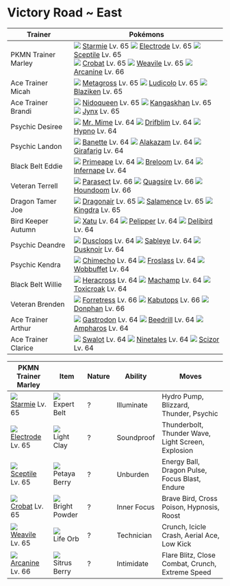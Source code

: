 # Victory Road ~ East

Trainer                    | Pokémons
---                        | ---
PKMN Trainer Marley        | ![][121]  [Starmie] Lv. 65  ![][101]  [Electrode] Lv. 65  ![][254]  [Sceptile] Lv. 65 <br> ![][169]  [Crobat] Lv. 65  ![][461]  [Weavile] Lv. 65  ![][059]  [Arcanine] Lv. 66
Ace Trainer Micah          | ![][376]  [Metagross] Lv. 65  ![][272]  [Ludicolo] Lv. 65  ![][257]  [Blaziken] Lv. 65
Ace Trainer Brandi         | ![][031]  [Nidoqueen] Lv. 65  ![][115]  [Kangaskhan] Lv. 65  ![][124]  [Jynx] Lv. 65
Psychic Desiree            | ![][122]  [Mr. Mime] Lv. 64  ![][426]  [Drifblim] Lv. 64  ![][097]  [Hypno] Lv. 64
Psychic Landon             | ![][354]  [Banette] Lv. 64  ![][065]  [Alakazam] Lv. 64  ![][203]  [Girafarig] Lv. 64
Black Belt Eddie           | ![][057]  [Primeape] Lv. 64  ![][286]  [Breloom] Lv. 64  ![][392]  [Infernape] Lv. 64
Veteran Terrell            | ![][047]  [Parasect] Lv. 66  ![][195]  [Quagsire] Lv. 66  ![][229]  [Houndoom] Lv. 66
Dragon Tamer Joe           | ![][148]  [Dragonair] Lv. 65  ![][373]  [Salamence] Lv. 65  ![][230]  [Kingdra] Lv. 65
Bird Keeper Autumn         | ![][178]  [Xatu] Lv. 64  ![][279]  [Pelipper] Lv. 64  ![][225]  [Delibird] Lv. 64
Psychic Deandre            | ![][356]  [Dusclops] Lv. 64  ![][302]  [Sableye] Lv. 64  ![][477]  [Dusknoir] Lv. 64
Psychic Kendra             | ![][358]  [Chimecho] Lv. 64  ![][478]  [Froslass] Lv. 64  ![][202]  [Wobbuffet] Lv. 64
Black Belt Willie          | ![][214]  [Heracross] Lv. 64  ![][068]  [Machamp] Lv. 64  ![][454]  [Toxicroak] Lv. 64
Veteran Brenden            | ![][205]  [Forretress] Lv. 66  ![][141]  [Kabutops] Lv. 66  ![][232]  [Donphan] Lv. 66
Ace Trainer Arthur         | ![][423]  [Gastrodon] Lv. 64  ![][015]  [Beedrill] Lv. 64  ![][181]  [Ampharos] Lv. 64
Ace Trainer Clarice        | ![][317]  [Swalot] Lv. 64  ![][038]  [Ninetales] Lv. 64  ![][212]  [Scizor] Lv. 64

PKMN Trainer Marley  | Item         | Nature  | Ability       | Moves
---                  | ---          | ---     | ---           | ---
![][121]<br> [Starmie] Lv. 65         | ![][expert-belt]<br> Expert Belt        | ?        | Illuminate          | Hydro Pump, Blizzard, Thunder, Psychic
![][101]<br> [Electrode] Lv. 65       | ![][light-clay]<br> Light Clay          | ?        | Soundproof          | Thunderbolt, Thunder Wave, Light Screen, Explosion
![][254]<br> [Sceptile] Lv. 65        | ![][petaya-berry]<br> Petaya Berry      | ?        | Unburden            | Energy Ball, Dragon Pulse, Focus Blast, Endure
![][169]<br> [Crobat] Lv. 65          | ![][bright-powder]<br> Bright Powder    | ?        | Inner Focus         | Brave Bird, Cross Poison, Hypnosis, Roost
![][461]<br> [Weavile] Lv. 65         | ![][life-orb]<br> Life Orb              | ?        | Technician          | Crunch, Icicle Crash, Aerial Ace, Low Kick
![][059]<br> [Arcanine] Lv. 66        | ![][sitrus-berry]<br> Sitrus Berry      | ?        | Intimidate          | Flare Blitz, Close Combat, Crunch, Extreme Speed


[Beedrill]: /pokemon_changes/015/
[Nidoqueen]: /pokemon_changes/031/
[Ninetales]: /pokemon_changes/038/
[Parasect]: /pokemon_changes/047/
[Primeape]: /pokemon_changes/057/
[Arcanine]: /pokemon_changes/059/
[Alakazam]: /pokemon_changes/065/
[Machamp]: /pokemon_changes/068/
[Hypno]: /pokemon_changes/097/
[Electrode]: /pokemon_changes/101/
[Kangaskhan]: /pokemon_changes/115/
[Starmie]: /pokemon_changes/121/
[Mr. Mime]: /pokemon_changes/122/
[Jynx]: /pokemon_changes/124/
[Kabutops]: /pokemon_changes/141/
[Dragonair]: /pokemon_changes/148/
[Crobat]: /pokemon_changes/169/
[Xatu]: /pokemon_changes/178/
[Ampharos]: /pokemon_changes/181/
[Quagsire]: /pokemon_changes/195/
[Wobbuffet]: /pokemon_changes/202/
[Girafarig]: /pokemon_changes/203/
[Forretress]: /pokemon_changes/205/
[Scizor]: /pokemon_changes/212/
[Heracross]: /pokemon_changes/214/
[Delibird]: /pokemon_changes/225/
[Houndoom]: /pokemon_changes/229/
[Kingdra]: /pokemon_changes/230/
[Donphan]: /pokemon_changes/232/
[Sceptile]: /pokemon_changes/254/
[Blaziken]: /pokemon_changes/257/
[Ludicolo]: /pokemon_changes/272/
[Pelipper]: /pokemon_changes/279/
[Breloom]: /pokemon_changes/286/
[Sableye]: /pokemon_changes/302/
[Swalot]: /pokemon_changes/317/
[Banette]: /pokemon_changes/354/
[Dusclops]: /pokemon_changes/356/
[Chimecho]: /pokemon_changes/358/
[Salamence]: /pokemon_changes/373/
[Metagross]: /pokemon_changes/376/
[Infernape]: /pokemon_changes/392/
[Gastrodon]: /pokemon_changes/423/
[Drifblim]: /pokemon_changes/426/
[Toxicroak]: /pokemon_changes/454/
[Weavile]: /pokemon_changes/461/
[Dusknoir]: /pokemon_changes/477/
[Froslass]: /pokemon_changes/478/
[bright-powder]: /img/items/bright-powder.png
[expert-belt]: /img/items/expert-belt.png
[life-orb]: /img/items/life-orb.png
[light-clay]: /img/items/light-clay.png
[petaya-berry]: /img/items/petaya-berry.png
[sitrus-berry]: /img/items/sitrus-berry.png
[015]: /img/pokemon/015.png
[031]: /img/pokemon/031.png
[038]: /img/pokemon/038.png
[047]: /img/pokemon/047.png
[057]: /img/pokemon/057.png
[059]: /img/pokemon/059.png
[065]: /img/pokemon/065.png
[068]: /img/pokemon/068.png
[097]: /img/pokemon/097.png
[101]: /img/pokemon/101.png
[115]: /img/pokemon/115.png
[121]: /img/pokemon/121.png
[122]: /img/pokemon/122.png
[124]: /img/pokemon/124.png
[141]: /img/pokemon/141.png
[148]: /img/pokemon/148.png
[169]: /img/pokemon/169.png
[178]: /img/pokemon/178.png
[181]: /img/pokemon/181.png
[195]: /img/pokemon/195.png
[202]: /img/pokemon/202.png
[203]: /img/pokemon/203.png
[205]: /img/pokemon/205.png
[212]: /img/pokemon/212.png
[214]: /img/pokemon/214.png
[225]: /img/pokemon/225.png
[229]: /img/pokemon/229.png
[230]: /img/pokemon/230.png
[232]: /img/pokemon/232.png
[254]: /img/pokemon/254.png
[257]: /img/pokemon/257.png
[272]: /img/pokemon/272.png
[279]: /img/pokemon/279.png
[286]: /img/pokemon/286.png
[302]: /img/pokemon/302.png
[317]: /img/pokemon/317.png
[354]: /img/pokemon/354.png
[356]: /img/pokemon/356.png
[358]: /img/pokemon/358.png
[373]: /img/pokemon/373.png
[376]: /img/pokemon/376.png
[392]: /img/pokemon/392.png
[423]: /img/pokemon/423.png
[426]: /img/pokemon/426.png
[454]: /img/pokemon/454.png
[461]: /img/pokemon/461.png
[477]: /img/pokemon/477.png
[478]: /img/pokemon/478.png
